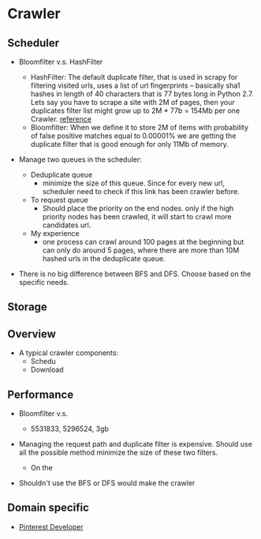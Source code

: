 Crawler
=============================

## Scheduler

- Bloomfilter v.s. HashFilter
	- HashFilter: The default duplicate filter, that is used in scrapy for filtering visited urls, uses a list of url fingerprints – basically sha1 hashes in length of 40 characters that is 77 bytes long in Python 2.7. Lets say you have to scrape a site with 2M of pages, then your duplicates filter list might grow up to 2M * 77b = 154Mb per one Crawler. [reference](http://alexeyvishnevsky.com/?p=26)
	- Bloomfilter: When we define it to store 2M of items with probability of false positive matches equal to 0.00001% we are getting the duplicate filter that is good enough for only 11Mb of memory. 

- Manage two queues in the scheduler:
	- Deduplicate queue
		- minimize the size of this queue. Since for every new url, scheduler need to check if this link has been crawler before.
	- To request queue
		- Should place the priority on the end nodes. only if the high priority nodes has been crawled, it will start to crawl more candidates url.
	- My experience
		- one process can crawl around 100 pages at the beginning but can only do around 5 pages, where there are more than 10M hashed urls in the deduplicate queue.
		
- There is no big difference between BFS and DFS. Choose based on the specific needs.
	
## Storage


## Overview

- A typical crawler components:
	- Schedu
	- Download

## Performance

- Bloomfilter v.s.
	- 5531833, 5296524, 3gb



- Managing the request path and duplicate filter is expensive. Should use all the possible method minimize the size of these two filters.
	- On the 
- Shouldn't use the BFS or DFS would make the crawler 

## Domain specific

- [Pinterest Developer](https://developers.pinterest.com/api_docs/v3_domain_search_pins/)
